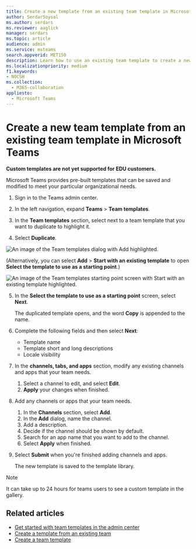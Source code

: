 ```yaml
---
title: Create a new template from an existing team template in Microsoft Teams
author: SerdarSoysal
ms.author: serdars
ms.reviewer: aaglick
manager: serdars
ms.topic: article
audience: admin
ms.service: msteams
search.appverid: MET150
description: Learn how to use an existing team template to create a new team template in Microsoft Teams.
ms.localizationpriority: medium
f1.keywords:
- NOCSH
ms.collection: 
  - M365-collaboration
appliesto: 
  - Microsoft Teams
---
```


# Create a new team template from an existing team template in Microsoft Teams

**Custom templates are not yet supported for EDU customers.**

Microsoft Teams provides pre-built templates that can be saved and modified to meet your particular organizational needs.

1. Sign in to the Teams admin center.

2. In the left navigation, expand **Teams** > **Team templates**.

3. In the **Team templates** section, select next to a team template that you want to duplicate to highlight it.

4. Select **Duplicate**.

![An image of the Team templates dialog with Add highlighted.](media/template-duplicate.png)

(Alternatively, you can select **Add** > **Start with an existing template** to open **Select the template to use as a starting point**.)

![An image of the Team templates starting point screen with Start with an existing template highlighted.](media/template-start-existing-template.png)

5. In the **Select the template to use as a starting point** screen, select **Next**.

    The duplicated template opens, and the word **Copy** is appended to the name.

6. Complete the following fields and then select **Next**:
    - Template name
    - Template short and long descriptions
    - Locale visibility  

7. In the **channels, tabs, and apps** section, modify any existing channels and apps that your team needs.

    1. Select a channel to edit, and select **Edit**.
    2. **Apply** your changes when finished.

8. Add any channels or apps that your team needs.

    1. In the **Channels** section, select **Add**.
    2. In the **Add** dialog, name the channel.
    3. Add a description.
    4. Decide if the channel should be shown by default.
    5. Search for an app name that you want to add to the channel.
    6. Select **Apply** when finished.

7. Select **Submit** when you're finished adding channels and apps.

    The new template is saved to the template library.

> [!Note]
> It can take up to 24 hours for teams users to see a custom template in the gallery.

## Related articles

- [Get started with team templates in the admin center](get-started-with-teams-templates-in-the-admin-console.md)
- [Create a template from an existing team](create-template-from-existing-team.md)
- [Create a team template](create-a-team-template.md)